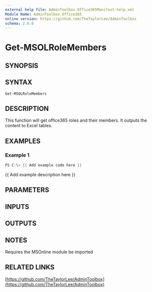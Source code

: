 ```yaml
---
external help file: AdminToolbox.Office365Manifest-help.xml
Module Name: AdminToolbox.Office365
online version: https://github.com/TheTaylorLee/AdminToolbox
schema: 2.0.0
---
```


# Get-MSOLRoleMembers

## SYNOPSIS

## SYNTAX

```
Get-MSOLRoleMembers
```

## DESCRIPTION
This function will get office365 roles and their members.
It outputs the content to Excel tables.

## EXAMPLES

### Example 1
```powershell
PS C:\> {{ Add example code here }}
```

{{ Add example description here }}

## PARAMETERS

## INPUTS

## OUTPUTS

## NOTES
Requires the MSOnline module be imported

## RELATED LINKS

[https://github.com/TheTaylorLee/AdminToolbox](https://github.com/TheTaylorLee/AdminToolbox)

